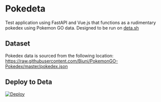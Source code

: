 # Pokedeta
Test application using FastAPI and Vue.js that functions as a rudimentary pokedex using Pokemon GO data. Designed to be run on [deta.sh](https://deta.sh)

## Dataset
Pokedex data is sourced from the following location:
https://raw.githubusercontent.com/Biuni/PokemonGO-Pokedex/master/pokedex.json

## Deploy to Deta
[![Deploy](https://button.deta.dev/1/svg)](https://go.deta.dev/deploy?repo=https://github.com/johnpwillman/pokedeta)
